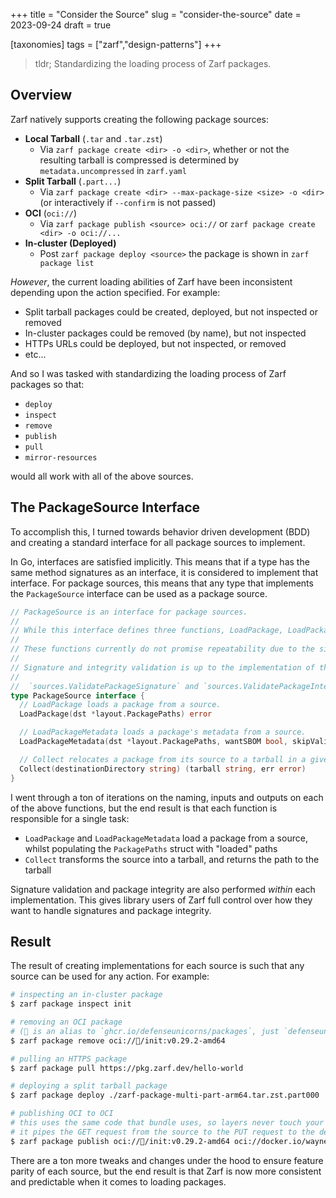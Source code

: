 +++
title = "Consider the Source"
slug = "consider-the-source"
date = 2023-09-24
draft = true

[taxonomies]
tags = ["zarf","design-patterns"]
+++

> tldr; Standardizing the loading process of Zarf packages.

<!-- more -->

## Overview

Zarf natively supports creating the following package sources:

- **Local Tarball** (`.tar` and `.tar.zst`)
  - Via `zarf package create <dir> -o <dir>`, whether or not the resulting tarball is compressed is determined by `metadata.uncompressed` in `zarf.yaml`
- **Split Tarball** (`.part...`)
  - Via `zarf package create <dir> --max-package-size <size> -o <dir>` (or interactively if `--confirm` is not passed)
- **OCI** (`oci://`)
  - Via `zarf package publish <source> oci://` or `zarf package create <dir> -o oci://...`
- **In-cluster (Deployed)**
  - Post `zarf package deploy <source>` the package is shown in `zarf package list`

_However_, the current loading abilities of Zarf have been inconsistent depending upon the action specified. For example:

- Split tarball packages could be created, deployed, but not inspected or removed
- In-cluster packages could be removed (by name), but not inspected
- HTTPs URLs could be deployed, but not inspected, or removed
- etc...

And so I was tasked with standardizing the loading process of Zarf packages so that:

- `deploy`
- `inspect`
- `remove`
- `publish`
- `pull`
- `mirror-resources`

would all work with all of the above sources.

## The PackageSource Interface

To accomplish this, I turned towards behavior driven development (BDD) and creating a standard interface for all package sources to implement.

In Go, interfaces are satisfied implicitly. This means that if a type has the same method signatures as an interface, it is considered to implement that interface. For package sources, this means that any type that implements the `PackageSource` interface can be used as a package source.

```go
// PackageSource is an interface for package sources.
//
// While this interface defines three functions, LoadPackage, LoadPackageMetadata, and Collect; only one of them should be used within a packager function.
//
// These functions currently do not promise repeatability due to the side effect nature of loading a package.
//
// Signature and integrity validation is up to the implementation of the package source.
//
//  `sources.ValidatePackageSignature` and `sources.ValidatePackageIntegrity` can be leveraged for this purpose.
type PackageSource interface {
  // LoadPackage loads a package from a source.
  LoadPackage(dst *layout.PackagePaths) error

  // LoadPackageMetadata loads a package's metadata from a source.
  LoadPackageMetadata(dst *layout.PackagePaths, wantSBOM bool, skipValidation bool) error

  // Collect relocates a package from its source to a tarball in a given destination directory.
  Collect(destinationDirectory string) (tarball string, err error)
}
```

I went through a ton of iterations on the naming, inputs and outputs on each of the above functions, but the end result is that each function is responsible for a single task:

- `LoadPackage` and `LoadPackageMetadata`  load a package from a source, whilst populating the `PackagePaths` struct with "loaded" paths
- `Collect` transforms the source into a tarball, and returns the path to the tarball

Signature validation and package integrity are also performed _within_ each implementation. This gives library users of Zarf full control over how they want to handle signatures and package integrity.

## Result

The result of creating implementations for each source is such that any source can be used for any action. For example:

```bash
# inspecting an in-cluster package
$ zarf package inspect init

# removing an OCI package 
# (🦄 is an alias to `ghcr.io/defenseunicorns/packages`, just `defenseunicorns` works as well)
$ zarf package remove oci://🦄/init:v0.29.2-amd64

# pulling an HTTPS package
$ zarf package pull https://pkg.zarf.dev/hello-world

# deploying a split tarball package
$ zarf package deploy ./zarf-package-multi-part-arm64.tar.zst.part000

# publishing OCI to OCI
# this uses the same code that bundle uses, so layers never touch your disk!
# it pipes the GET request from the source to the PUT request to the destination
$ zarf package publish oci://🦄/init:v0.29.2-amd64 oci://docker.io/waynestarr
```

There are a ton more tweaks and changes under the hood to ensure feature parity of each source, but the end result is that Zarf is now more consistent and predictable when it comes to loading packages.

